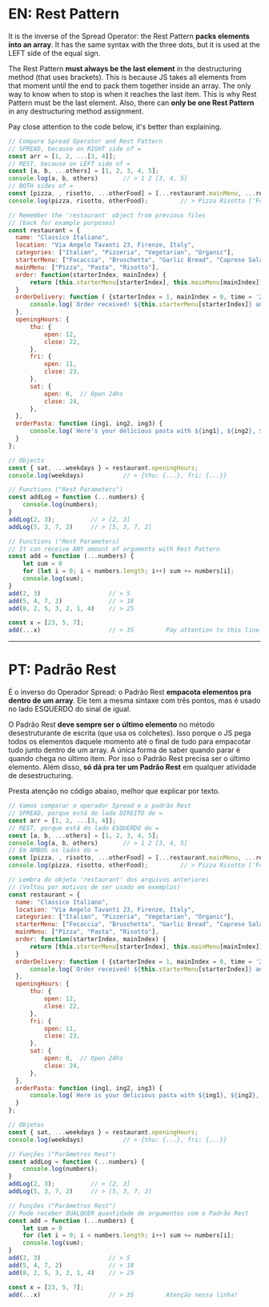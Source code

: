 # EN: Rest Pattern

It is the inverse of the Spread Operator: the Rest Pattern **packs elements into an array**. It has the same syntax with the three dots, but it is used at the LEFT side of the equal sign.

The Rest Pattern **must always be the last element** in the destructuring method (that uses brackets). This is because JS takes all elements from that moment until the end to pack them together inside an array. The only way to know when to stop is when it reaches the last item. This is why Rest Pattern must be the last element. Also, there can **only be one Rest Pattern** in any destructuring method assignment.

Pay close attention to the code below, it's better than explaining.

```javascript
// Compare Spread Operator and Rest Pattern
// SPREAD, because on RIGHT side of =
const arr = [1, 2, ...[3, 4]];
// REST, because on LEFT side of =
const [a, b, ...others] = [1, 2, 3, 4, 5];
console.log(a, b, others)       // > 1 2 [3, 4, 5]
// BOTH sides of =
const [pizza, , risotto, ...otherFood] = [...restaurant.mainMenu, ...restaurant.starterMenu];
console.log(pizza, risotto, otherFood);         // > Pizza Risotto ['Focaccia', 'Bruschetta', 'Garlic Bread', 'Caprese Salad']

// Remember the 'restaurant' object from previous files
// (back for example purposes)
const restaurant = {
  name: "Classico Italiano",
  location: "Via Angelo Tavanti 23, Firenze, Italy",
  categories: ["Italian", "Pizzeria", "Vegetarian", "Organic"],
  starterMenu: ["Focaccia", "Bruschetta", "Garlic Bread", "Caprese Salad"],
  mainMenu: ["Pizza", "Pasta", "Risotto"],
  order: function(starterIndex, mainIndex) {
      return [this.starterMenu[starterIndex], this.mainMenu[mainIndex]]
  }
  orderDelivery: function ( {starterIndex = 1, mainIndex = 0, time = '20:00', address}) {
      console.log(`Order received! ${this.starterMenu[starterIndex]} and ${this.mainMenu[mainIndex]} will be delivered to ${address} at ${time}`)
  },
  openingHours: {
      thu: {
          open: 12,
          close: 22,
      },
      fri: {
          open: 11,
          close: 23,
      },
      sat: {
          open: 0,  // Open 24hs
          close: 24,
      },
  },
  orderPasta: function (ing1, ing2, ing3) {
      console.log(`Here's your delicious pasta with ${ing1}, ${ing2}, ${ing3}!`)
  }
};

// Objects
const { sat, ...weekdays } = restaurant.openingHours;
console.log(weekdays)           // > {thu: {...}, fri: {...}}

// Functions ("Rest Parameters")
const addLog = function (...numbers) {
    console.log(numbers);
}
addLog(2, 3);          // > [2, 3]
addLog(5, 3, 7, 2)     // > [5, 3, 7, 2]

// Functions ("Rest Parameters)
// It can receive ANY amount of arguments with Rest Pattern
const add = function (...numbers) {
    let sum = 0
    for (let i = 0; i < numbers.length; i++) sum += numbers[i];
    console.log(sum);
}
add(2, 3)                   // > 5
add(5, 4, 7, 2)             // > 18
add(8, 2, 5, 3, 2, 1, 4)    // > 25

const x = [23, 5, 7];
add(...x)                   // > 35         Pay attention to this line!
```

---

# PT: Padrão Rest

É o inverso do Operador Spread: o Padrão Rest **empacota elementos pra dentro de um array**. Ele tem a mesma sintaxe com três pontos, mas é usado no lado ESQUERDO do sinal de igual.

O Padrão Rest **deve sempre ser o último elemento** no método desestruturante de escrita (que usa os colchetes). Isso porque o JS pega todos os elementos daquele momento até o final de tudo para empacotar tudo junto dentro de um array. A única forma de saber quando parar é quando chega no último item. Por isso o Padrão Rest precisa ser o último elemento. Além disso, **só dá pra ter um Padrão Rest** em qualquer atividade de desestructuring.

Presta atenção no código abaixo, melhor que explicar por texto.

```javascript
// Vamos comparar o operador Spread e o padrão Rest
// SPREAD, porque está do lado DIREITO do =
const arr = [1, 2, ...[3, 4]];
// REST, porque está do lado ESQUERDO do =
const [a, b, ...others] = [1, 2, 3, 4, 5];
console.log(a, b, others)       // > 1 2 [3, 4, 5]
// Em AMBOS os lados do =
const [pizza, , risotto, ...otherFood] = [...restaurant.mainMenu, ...restaurant.starterMenu];
console.log(pizza, risotto, otherFood);         // > Pizza Risotto ['Focaccia', 'Bruschetta', 'Garlic Bread', 'Caprese Salad']

// Lembra do objeto 'restaurant' dos arquivos anteriores
// (Voltou por motivos de ser usado em exemplos)
const restaurant = {
  name: "Classico Italiano",
  location: "Via Angelo Tavanti 23, Firenze, Italy",
  categories: ["Italian", "Pizzeria", "Vegetarian", "Organic"],
  starterMenu: ["Focaccia", "Bruschetta", "Garlic Bread", "Caprese Salad"],
  mainMenu: ["Pizza", "Pasta", "Risotto"],
  order: function(starterIndex, mainIndex) {
      return [this.starterMenu[starterIndex], this.mainMenu[mainIndex]]
  }
  orderDelivery: function ( {starterIndex = 1, mainIndex = 0, time = '20:00', address}) {
      console.log(`Order received! ${this.starterMenu[starterIndex]} and ${this.mainMenu[mainIndex]} will be delivered to ${address} at ${time}`)
  },
  openingHours: {
      thu: {
          open: 12,
          close: 22,
      },
      fri: {
          open: 11,
          close: 23,
      },
      sat: {
          open: 0,  // Open 24hs
          close: 24,
      },
  },
  orderPasta: function (ing1, ing2, ing3) {
      console.log(`Here is your delicious pasta with ${ing1}, ${ing2}, ${ing3}!`)
  }
};

// Objetos
const { sat, ...weekdays } = restaurant.openingHours;
console.log(weekdays)           // > {thu: {...}, fri: {...}}

// Funções ("Parâmetros Rest")
const addLog = function (...numbers) {
    console.log(numbers);
}
addLog(2, 3);          // > [2, 3]
addLog(5, 3, 7, 2)     // > [5, 3, 7, 2]

// Funções ("Parâmetros Rest")
// Pode receber QUALQUER quantidade de argumentos com o Padrão Rest
const add = function (...numbers) {
    let sum = 0
    for (let i = 0; i < numbers.length; i++) sum += numbers[i];
    console.log(sum);
}
add(2, 3)                   // > 5
add(5, 4, 7, 2)             // > 18
add(8, 2, 5, 3, 2, 1, 4)    // > 25

const x = [23, 5, 7];
add(...x)                   // > 35         Atenção nessa linha!
```
